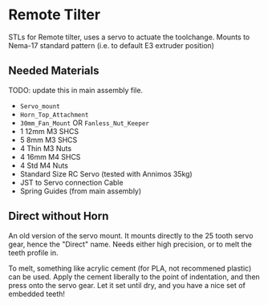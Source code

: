 # Remote Tilter

STLs for Remote tilter, uses a servo to actuate the toolchange.
Mounts to Nema-17 standard pattern (i.e. to default E3 extruder position)

## Needed Materials

TODO: update this in main assembly file.

* `Servo_mount`
* `Horn_Top_Attachment`
* `30mm_Fan_Mount` OR `Fanless_Nut_Keeper`
* 1 12mm M3 SHCS
* 5 8mm M3 SHCS
* 4 Thin M3 Nuts
* 4 16mm M4 SHCS
* 4 Std M4 Nuts
* Standard Size RC Servo (tested with Annimos 35kg)
* JST to Servo connection Cable
* Spring Guides (from main assembly)

## Direct without Horn

An old version of the servo mount.
It mounts directly to the 25 tooth servo gear, hence the "Direct" name.
Needs either high precision, or to melt the teeth profile in.

To melt, something like acrylic cement (for PLA, not recommened plastic) can be used.
Apply the cement liberally to the point of indentation, and then press onto the servo gear.
Let it set until dry, and you have a nice set of embedded teeth!

